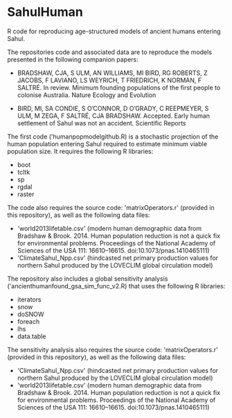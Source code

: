 # SahulHuman
R code for reproducing age-structured models of ancient humans entering Sahul.

The repositories code and associated data are to reproduce the models presented in the following companion papers:

- BRADSHAW, CJA, S ULM, AN WILLIAMS, MI BIRD, RG ROBERTS, Z JACOBS, F LAVIANO, LS WEYRICH, T FRIEDRICH, K NORMAN, F SALTRÉ. In review. Minimum founding populations of the first people to colonise Australia. Nature Ecology and Evolution

- BIRD, MI, SA CONDIE, S O’CONNOR, D O’GRADY, C REEPMEYER, S ULM, M ZEGA, F SALTRÉ, CJA BRADSHAW. Accepted. Early human settlement of Sahul was not an accident. Scientific Reports

The first code ('humanpopmodelgithub.R) is a stochastic projection of the human population entering Sahul required to estimate minimum viable population size. It requires the following R libraries:

- boot
- tcltk
- sp
- rgdal
- raster

The code also requires the source code: 'matrixOperators.r' (provided in this repository), as well as the following data files:

- 'world2013lifetable.csv' (modern human demographic data from Bradshaw & Brook. 2014. Human population reduction is not a quick fix for environmental problems. Proceedings of the National Academy of Sciences of the USA 111: 16610–16615. doi:10.1073/pnas.1410465111)
- 'ClimateSahul_Npp.csv' (hindcasted net primary production values for northern Sahul produced by the LOVECLIM global circulation model)


The repository also includes a global sensitivity analysis ('ancienthumanfound_gsa_sim_func_v2.R) that uses the following R libraries:

- iterators
- snow
- doSNOW
- foreach
- lhs
- data.table

The sensitivity analysis also requires the source code: 'matrixOperators.r' (provided in this repository), as well as the following data files:

- 'ClimateSahul_Npp.csv' (hindcasted net primary production values for northern Sahul produced by the LOVECLIM global circulation model)
- 'world2013lifetable.csv' (modern human demographic data from Bradshaw & Brook. 2014. Human population reduction is not a quick fix for environmental problems. Proceedings of the National Academy of Sciences of the USA 111: 16610–16615. doi:10.1073/pnas.1410465111)

